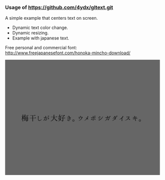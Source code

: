 ### Usage of https://github.com/4ydx/gltext.git

A simple example that centers text on screen.

- Dynamic text color change.
- Dynamic resizing.
- Example with japanese text.

Free personal and commercial font:
http://www.freejapanesefont.com/honoka-mincho-download/

![Alt text](/example/example.png?raw=true "Working Example")
